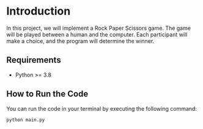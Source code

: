 # Introduction
In this project, we will implement a Rock Paper Scissors game. The game will be played between a human and the computer. Each participant will make a choice, and the program will determine the winner.

## Requirements
- Python >= 3.8

## How to Run the Code
You can run the code in your terminal by executing the following command:
```bash
python main.py
